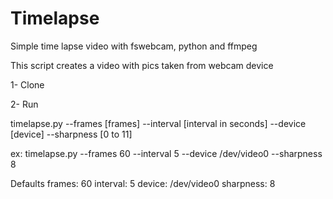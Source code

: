 # Timelapse
Simple time lapse video with fswebcam, python and ffmpeg

This script creates a video with pics taken from webcam device

1- Clone

2- Run

timelapse.py --frames [frames] --interval [interval in seconds] --device [device] --sharpness [0 to 11]


ex: timelapse.py --frames 60 --interval 5 --device /dev/video0 --sharpness 8


Defaults
frames: 60
interval: 5
device: /dev/video0
sharpness: 8
